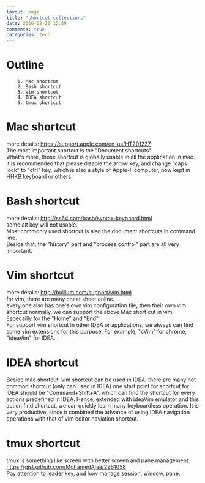 ```yaml
---
layout: page
title: "shortcut collections"
date: 2016-02-20 12:09
comments: true
categories: tech 
---
```


# Outline 
```
    1. Mac shortcut
    2. Bash shortcut
    3. Vim shortcut
    4. IDEA shortcut
    5. tmux shortcut
```

# Mac shortcut 
more details: https://support.apple.com/en-us/HT201237  
The most important shortcut is the "Document shortcuts"  
What's more, those shortcut is globally usable in all the application in mac.
it is recommended that please disable the arrow key, and change "caps lock"
to "ctrl" key, which is also a style of Apple-II computer, now kept in HHKB
keyboard or others. 

# Bash shortcut 
more details: http://ss64.com/bash/syntax-keyboard.html  
some alt key will not usable.  
Most commonly used shortcut is also the document shortcuts in command line.  
Beside that, the "history" part and "process control" part are all very important.  

# Vim shortcut 
more details: http://bullium.com/support/vim.html  
for vim, there are many cheat sheet online.  
every one also has one's own vim configuration file, then their own vim shortcut
normally, we can support the above Mac short cut in vim.  
Especailly for the "Home" and "End"  
For support vim shortcut in other IDEA or applications, we always can find some 
vim extensions for this purpose. For example, "cVim" for chrome, "ideaVim" for
IDEA.

# IDEA shortcut
Beside mac shortcut, vim shortcut can be used in IDEA, there are many not common shortcut (only can used in IDEA) 
one start point for shortcut for IDEA should be "Command+Shift+A", which can
find the shortcut for every actions predefined in IDEA. 
Hence, extended with ideaVim emulator and this action find shortcut, we can
quickly learn many keyboardless operation. It is very productive, since it
combined the advance of using IDEA navigation operations with that of vim editor
naviation shortcut. 

# tmux shortcut 
tmux is something like screen with better screen and pane management.
https://gist.github.com/MohamedAlaa/2961058    
Pay attention to leader key, and how manage session, window, pane.



